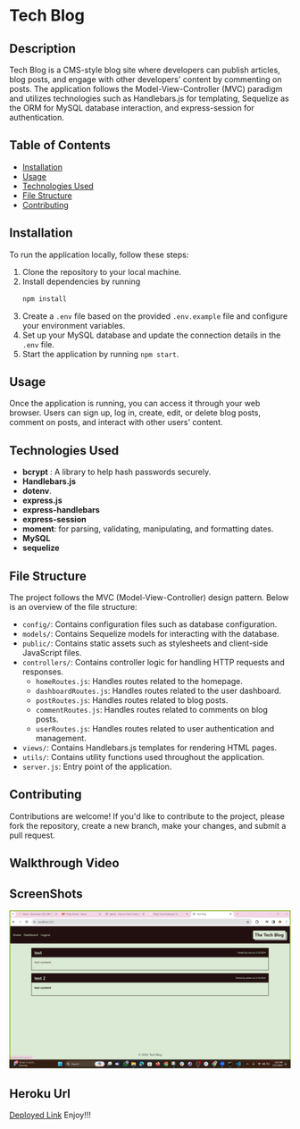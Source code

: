 # Tech Blog

## Description
Tech Blog is a CMS-style blog site where developers can publish articles, blog posts, and engage with other developers' content by commenting on posts. The application follows the Model-View-Controller (MVC) paradigm and utilizes technologies such as Handlebars.js for templating, Sequelize as the ORM for MySQL database interaction, and express-session for authentication.

## Table of Contents
- [Installation](#installation)
- [Usage](#usage)
- [Technologies Used](#technologies-used)
- [File Structure](#file-structure)
- [Contributing](#contributing)



## Installation
To run the application locally, follow these steps:

1. Clone the repository to your local machine.
2. Install dependencies by running 
    ```bash
    npm install
    ```
3. Create a `.env` file based on the provided `.env.example` file and configure your environment variables.
4. Set up your MySQL database and update the connection details in the `.env` file.
6. Start the application by running `npm start`.

## Usage
Once the application is running, you can access it through your web browser. Users can sign up, log in, create, edit, or delete blog posts, comment on posts, and interact with other users' content.

## Technologies Used
- **bcrypt** : A library to help hash passwords securely.
- **Handlebars.js**
- **dotenv**.
- **express.js**
- **express-handlebars**
- **express-session** 
- **moment**: for parsing, validating, manipulating, and formatting dates.
- **MySQL**
- **sequelize**

## File Structure
The project follows the MVC (Model-View-Controller) design pattern. Below is an overview of the file structure:

- `config/`: Contains configuration files such as database configuration.
- `models/`: Contains Sequelize models for interacting with the database.
- `public/`: Contains static assets such as stylesheets and client-side JavaScript files.
- `controllers/`: Contains controller logic for handling HTTP requests and responses.
  - `homeRoutes.js`: Handles routes related to the homepage.
  - `dashboardRoutes.js`: Handles routes related to the user dashboard.
  - `postRoutes.js`: Handles routes related to blog posts.
  - `commentRoutes.js`: Handles routes related to comments on blog posts.
  - `userRoutes.js`: Handles routes related to user authentication and management.
- `views/`: Contains Handlebars.js templates for rendering HTML pages.
- `utils/`: Contains utility functions used throughout the application.
- `server.js`: Entry point of the application.

## Contributing
Contributions are welcome! If you'd like to contribute to the project, please fork the repository, create a new branch, make your changes, and submit a pull request.

## Walkthrough Video


## ScreenShots
![Dashboard](<assets/Screenshot 2024-02-15 140229.png>)

## Heroku Url
[Deployed Link](https://tech-bog-2324057bbada.herokuapp.com/) Enjoy!!!